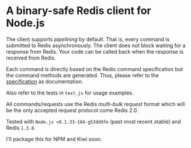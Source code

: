 # A binary-safe Redis client for Node.js

The client supports *pipelining* by default.  That is, every command is
submitted to Redis asynchronously.  The client does not block waiting for a
response from Redis.  Your code can be called back when the response is
received from Redis.

Each command is directly based on the Redis command specification but the
command methods are generated.  Thus, please refer to the
[specification](http://code.google.com/p/redis/wiki/CommandReference) as
documentation.  

Also refer to the tests in `test.js` for usage examples.

All commands/requests use the Redis *multi-bulk request* format which 
will be the only accepted request protocol come Redis 2.0.

Tested with `Node.js v0.1.33-184-g53dd9fe` (past most recent stable) and Redis
`1.3.8`.

I'll package this for NPM and Kiwi soon.

